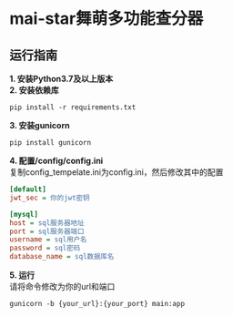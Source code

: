 # mai-star舞萌多功能查分器
## 运行指南
**1. 安装Python3.7及以上版本**   
**2. 安装依赖库**
```shell
pip install -r requirements.txt
```
**3. 安装gunicorn**
```shell
pip install gunicorn
```
**4. 配置/config/config.ini**   
复制config_tempelate.ini为config.ini，然后修改其中的配置
```ini
[default]
jwt_sec = 你的jwt密钥

[mysql]
host = sql服务器地址
port = sql服务器端口
username = sql用户名
password = sql密码
database_name = sql数据库名
```
**5. 运行**   
请将命令修改为你的url和端口
```shell
gunicorn -b {your_url}:{your_port} main:app
```